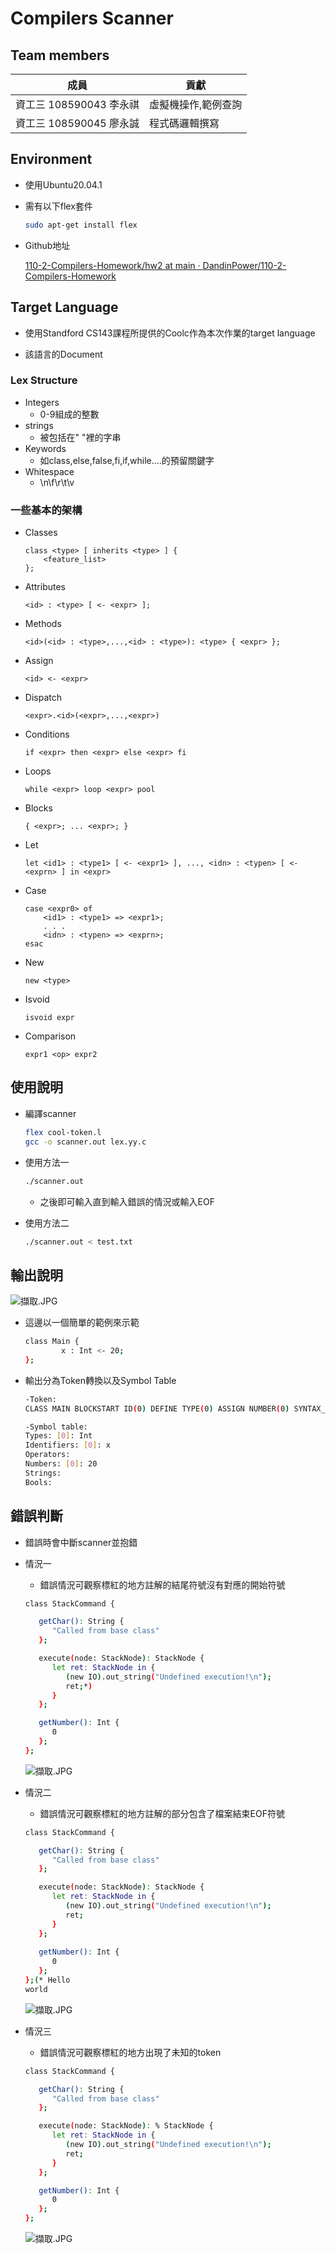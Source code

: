 # Compilers Scanner

## Team members

| 成員 | 貢獻 |
| --- | --- |
| 資工三 108590043 李永祺 | 虛擬機操作,範例查詢 |
| 資工三 108590045 廖永誠 | 程式碼邏輯撰寫 |

## Environment

- 使用Ubuntu20.04.1
- 需有以下flex套件
    
    ```bash
    sudo apt-get install flex
    ```
    
- Github地址
    
    [110-2-Compilers-Homework/hw2 at main · DandinPower/110-2-Compilers-Homework](https://github.com/DandinPower/110-2-Compilers-Homework/tree/main/hw2)
    

## Target Language

- 使用Standford CS143課程所提供的Coolc作為本次作業的target language
- 該語言的Document
    
    [](http://web.stanford.edu/class/cs143/materials/cool-manual.pdf)
    

### Lex Structure

- Integers
    - 0-9組成的整數
- strings
    - 被包括在" "裡的字串
- Keywords
    - 如class,else,false,fi,if,while....的預留關鍵字
- Whitespace
    - \n\f\r\t\v

### 一些基本的架構

- Classes
    
    ```
    class <type> [ inherits <type> ] {
    	<feature_list>
    };
    ```
    
- Attributes
    
    ```
    <id> : <type> [ <- <expr> ];
    ```
    
- Methods
    
    ```
    <id>(<id> : <type>,...,<id> : <type>): <type> { <expr> };
    ```
    
- Assign
    
    ```
    <id> <- <expr>
    ```
    
- Dispatch
    
    ```
    <expr>.<id>(<expr>,...,<expr>)
    ```
    
- Conditions
    
    ```
    if <expr> then <expr> else <expr> fi
    ```
    
- Loops
    
    ```
    while <expr> loop <expr> pool
    ```
    
- Blocks
    
    ```
    { <expr>; ... <expr>; }
    ```
    
- Let
    
    ```
    let <id1> : <type1> [ <- <expr1> ], ..., <idn> : <typen> [ <- <exprn> ] in <expr>
    ```
    
- Case
    
    ```
    case <expr0> of
    	<id1> : <type1> => <expr1>;
    	. . .
    	<idn> : <typen> => <exprn>;
    esac
    ```
    
- New
    
    ```
    new <type>
    ```
    
- Isvoid
    
    ```
    isvoid expr
    ```
    
- Comparison
    
    ```
    expr1 <op> expr2
    ```
    

## 使用說明

- 編譯scanner
    
    ```bash
    flex cool-token.l
    gcc -o scanner.out lex.yy.c
    ```
    
- 使用方法一
    
    ```bash
    ./scanner.out
    ```
    
    - 之後即可輸入直到輸入錯誤的情況或輸入EOF
- 使用方法二
    
    ```bash
    ./scanner.out < test.txt
    ```
    

## 輸出說明

![擷取.JPG](image/%E6%93%B7%E5%8F%96.jpg)

- 這邊以一個簡單的範例來示範
    
    ```bash
    class Main {
    		x : Int <- 20;
    };
    ```
    
- 輸出分為Token轉換以及Symbol Table
    
    ```bash
    -Token:
    CLASS MAIN BLOCKSTART ID(0) DEFINE TYPE(0) ASSIGN NUMBER(0) SYNTAX_OVER BLOCKOVER SYNTAX_OVER
    ```
    
    ```bash
    -Symbol table:
    Types: [0]: Int
    Identifiers: [0]: x
    Operators: 
    Numbers: [0]: 20
    Strings: 
    Bools:
    ```
    

## 錯誤判斷

- 錯誤時會中斷scanner並抱錯
- 情況一
    - 錯誤情況可觀察標紅的地方註解的結尾符號沒有對應的開始符號
    
    ```bash
    class StackCommand {
    
       getChar(): String {
          "Called from base class"
       };
    
       execute(node: StackNode): StackNode {
          let ret: StackNode in {
             (new IO).out_string("Undefined execution!\n");
             ret;*)
          }
       };
    
       getNumber(): Int {
          0
       };
    };
    ```
    
    ![擷取.JPG](image/%E6%93%B7%E5%8F%96%201.jpg)
    
- 情況二
    - 錯誤情況可觀察標紅的地方註解的部分包含了檔案結束EOF符號
    
    ```bash
    class StackCommand {
    
       getChar(): String {
          "Called from base class"
       };
    
       execute(node: StackNode): StackNode {
          let ret: StackNode in {
             (new IO).out_string("Undefined execution!\n");
             ret;
          }
       };
    	
       getNumber(): Int {
          0
       };
    };(* Hello
    world
    ```
    
    ![擷取.JPG](image/%E6%93%B7%E5%8F%96%202.jpg)
    
- 情況三
    - 錯誤情況可觀察標紅的地方出現了未知的token
    
    ```bash
    class StackCommand {
    
       getChar(): String {
          "Called from base class"
       };
    
       execute(node: StackNode): % StackNode {
          let ret: StackNode in {
             (new IO).out_string("Undefined execution!\n");
             ret;
          }
       };
    
       getNumber(): Int {
          0
       };
    };
    ```
    
    ![擷取.JPG](image/%E6%93%B7%E5%8F%96%203.jpg)